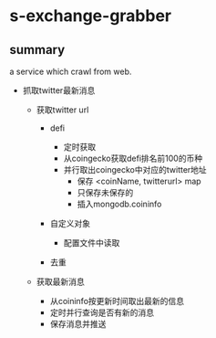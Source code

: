 # s-exchange-grabber

## summary

a service which crawl from web.

- 抓取twitter最新消息
    - 获取twitter url
        - defi
            - 定时获取
            - 从coingecko获取defi排名前100的币种
            - 并行取出coingecko中对应的twitter地址
                - 保存 <coinName, twitterurl> map
                - 只保存未保存的
                - 插入mongodb.coininfo
                
        - 自定义对象
            - 配置文件中读取
    
        - 去重
            
    - 获取最新消息
        - 从coininfo按更新时间取出最新的信息
        - 定时并行查询是否有新的消息
        - 保存消息并推送
